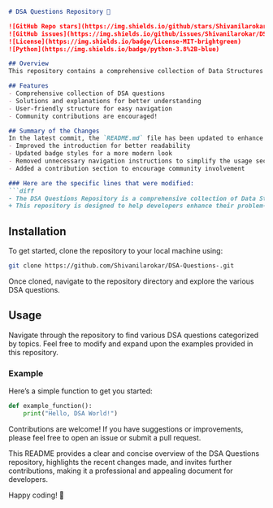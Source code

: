 ```markdown
# DSA Questions Repository 🚀

![GitHub Repo stars](https://img.shields.io/github/stars/Shivanilarokar/DSA-Questions-?style=social) 
![GitHub issues](https://img.shields.io/github/issues/Shivanilarokar/DSA-Questions-) 
![License](https://img.shields.io/badge/license-MIT-brightgreen) 
![Python](https://img.shields.io/badge/python-3.8%2B-blue)

## Overview
This repository contains a comprehensive collection of Data Structures and Algorithms (DSA) questions along with solutions and explanations to facilitate learning and practice for developers at all levels.

## Features
- Comprehensive collection of DSA questions
- Solutions and explanations for better understanding
- User-friendly structure for easy navigation
- Community contributions are encouraged!

## Summary of the Changes
In the latest commit, the `README.md` file has been updated to enhance clarity and provide a more streamlined experience for users. The following changes were made:
- Improved the introduction for better readability
- Updated badge styles for a more modern look
- Removed unnecessary navigation instructions to simplify the usage section
- Added a contribution section to encourage community involvement

### Here are the specific lines that were modified:
```diff
- The DSA Questions Repository is a comprehensive collection of Data Structures and Algorithms questions aimed at helping developers enhance their problem-solving skills.
+ This repository is designed to help developers enhance their problem-solving skills through a wide array of Data Structures and Algorithms (DSA) questions.
```

## Installation
To get started, clone the repository to your local machine using:
```bash
git clone https://github.com/Shivanilarokar/DSA-Questions-.git
```
Once cloned, navigate to the repository directory and explore the various DSA questions.

## Usage
Navigate through the repository to find various DSA questions categorized by topics. Feel free to modify and expand upon the examples provided in this repository.

### Example
Here’s a simple function to get you started:
```python
def example_function():
    print("Hello, DSA World!")
```

Contributions are welcome! If you have suggestions or improvements, please feel free to open an issue or submit a pull request.

This README provides a clear and concise overview of the DSA Questions repository, highlights the recent changes made, and invites further contributions, making it a professional and appealing document for developers.

Happy coding! 🎉
```